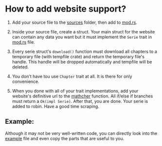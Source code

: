 # How to add website support?

1. Add your source file to the [sources](https://github.com/NandeMD/robin/tree/main/robin_core/src/sources) folder, then add to [mod.rs](https://github.com/NandeMD/robin/blob/main/robin_core/src/sources/mod.rs). 

2. Inside your source file, create a struct. Your main struct for the website can contain any data you want but it must implement the `Serie` trait in [mod.rs](https://github.com/NandeMD/robin/blob/main/robin_core/src/sources/mod.rs) file.

3. Every serie struct's `download()` function must download all chapters to a temporary file (with tempfile crate) and return the temporary file's handle. This handle will be dropped automatically and tempfile will be deleted.

4. You don't have tou use `Chapter` trait at all. It is there for only convenience.

5. When you done with all of your trait implementations, add your website's definitive url to the [mathcher](https://github.com/NandeMD/robin/blob/main/robin_core/src/matcher.rs) function. All if/else if branches must return a `Ok(impl Serie)`. After that, you are done. Your serie is added to robin. Have a good time scraping.

## Example:
Although it may not be very well-written code, you can directly look into the [example](https://github.com/NandeMD/robin/blob/main/robin_core/src/sources/shijie_turkish.rs) file and even copy the parts that are useful to you.